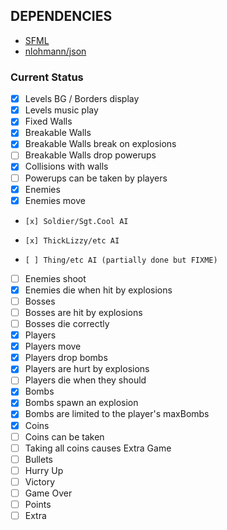 ## DEPENDENCIES ##

* [SFML](https://github.com/SFML/SFML)
* [nlohmann/json](https://github.com/nlohmann/json)

### Current Status ###

- [x] Levels BG / Borders display
- [x] Levels music play
- [x] Fixed Walls
- [x] Breakable Walls  
-   [x] Breakable Walls break on explosions
-   [ ] Breakable Walls drop powerups
- [x] Collisions with walls
- [ ] Powerups can be taken by players
- [x] Enemies  
-   [x] Enemies move  
-     [x] Soldier/Sgt.Cool AI
-     [x] ThickLizzy/etc AI
-     [ ] Thing/etc AI (partially done but FIXME)
-   [ ] Enemies shoot
-   [x] Enemies die when hit by explosions
- [ ] Bosses   
-   [ ] Bosses are hit by explosions
-   [ ] Bosses die correctly
- [x] Players   
-   [x] Players move
-   [x] Players drop bombs
-   [x] Players are hurt by explosions
-   [ ] Players die when they should
- [x] Bombs   
-   [x] Bombs spawn an explosion
-   [x] Bombs are limited to the player's maxBombs
- [x] Coins   
-   [ ] Coins can be taken
-   [ ] Taking all coins causes Extra Game
- [ ] Bullets
- [ ] Hurry Up
- [ ] Victory
- [ ] Game Over
- [ ] Points
- [ ] Extra

